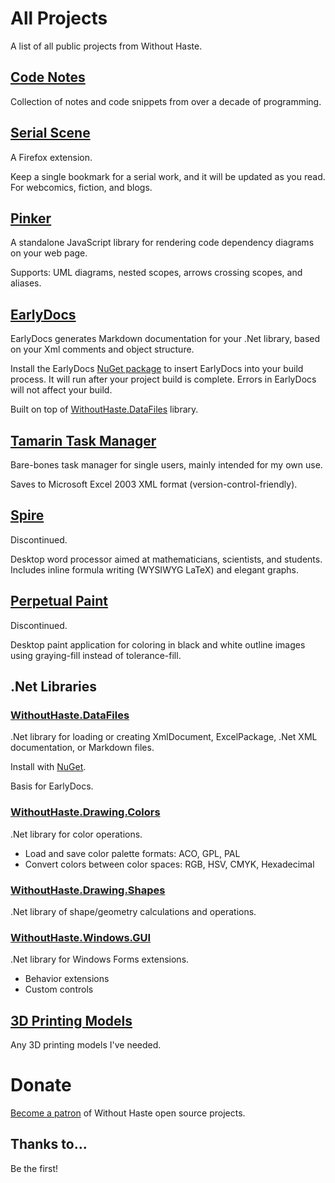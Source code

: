 # All Projects

A list of all public projects from Without Haste.

## [Code Notes](http://withouthaste.com/)

Collection of notes and code snippets from over a decade of programming.

## [Serial Scene](https://github.com/WithoutHaste/BrowserExt_SerialScene)

A Firefox extension.

Keep a single bookmark for a serial work, and it will be updated as you read. For webcomics, fiction, and blogs.

## [Pinker](https://github.com/WithoutHaste/Pinker)

A standalone JavaScript library for rendering code dependency diagrams on your web page.

Supports: UML diagrams, nested scopes, arrows crossing scopes, and aliases.

## [EarlyDocs](https://github.com/WithoutHaste/EarlyDocs)

EarlyDocs generates Markdown documentation for your .Net library, based on your Xml comments and object structure.

Install the EarlyDocs [NuGet package](https://www.nuget.org/packages/EarlyDocs/) to insert EarlyDocs into your build process. It will run after your project build is complete. Errors in EarlyDocs will not affect your build.

Built on top of [WithoutHaste.DataFiles](https://github.com/WithoutHaste/WithoutHaste.DataFiles) library.

## [Tamarin Task Manager](https://github.com/WithoutHaste/TamarinTaskManager)

Bare-bones task manager for single users, mainly intended for my own use.

Saves to Microsoft Excel 2003 XML format (version-control-friendly).

## [Spire](https://github.com/WithoutHaste/Spire)

Discontinued.

Desktop word processor aimed at mathematicians, scientists, and students. Includes inline formula writing (WYSIWYG LaTeX) and elegant graphs.

## [Perpetual Paint](https://github.com/WithoutHaste/PerpetualPaint)

Discontinued.

Desktop paint application for coloring in black and white outline images using graying-fill instead of tolerance-fill.

## .Net Libraries

### [WithoutHaste.DataFiles](https://github.com/WithoutHaste/WithoutHaste.DataFiles)

.Net library for loading or creating XmlDocument, ExcelPackage, .Net XML documentation, or Markdown files.

Install with [NuGet](https://www.nuget.org/packages/WithoutHaste.DataFiles/).

Basis for EarlyDocs.

### [WithoutHaste.Drawing.Colors](https://github.com/WithoutHaste/WithoutHaste.Drawing.Colors)

.Net library for color operations.
* Load and save color palette formats: ACO, GPL, PAL
* Convert colors between color spaces: RGB, HSV, CMYK, Hexadecimal

### [WithoutHaste.Drawing.Shapes](https://github.com/WithoutHaste/WithoutHaste.Drawing.Shapes)

.Net library of shape/geometry calculations and operations.

### [WithoutHaste.Windows.GUI](https://github.com/WithoutHaste/WithoutHaste.Windows.GUI)

.Net library for Windows Forms extensions.
* Behavior extensions
* Custom controls
	
## [3D Printing Models](https://github.com/WithoutHaste/Printing3D)

Any 3D printing models I've needed.

# Donate

[Become a patron](https://www.patreon.com/withouthaste) of Without Haste open source projects.

## Thanks to...

Be the first!

